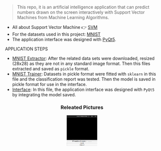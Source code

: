 > This repo, it is an artificial intelligence application that can predict numbers drawn on the screen interactively with Support Vector Machines from Machine Learning Algorithms.

* All about Support Vector Machine :point_right: [SVM][svm]
* For the datasets used in this project: [MNIST][mnist_sets]
* The application interface was designed with [PyQt5][pyqt].

APPLICATION STEPS
* [MNIST Extractor][mnist_extractor]: After the related data sets were downloaded, resized (28x28) as they are not in any standard image format. Then this files extracted and saved as `pickle` format.
* [MNIST Trainer][mnist_trainer]: Datasets in pickle format were fitted with `sklearn` in this file and the classification report was tested. Then the model is saved in pickle format for use in the interface.
* [Interface][design]: In this file, the application interface was designed with `PyQt5` by integrating the model saved.

<h3 align="center">Releated Pictures</h3>
<p align="center">
<img src="https://github.com/mrkizmaz/Predict-Digit-Number/blob/master/images/pdn_1.png" width="100" height="100"> 





[svm]: https://scikit-learn.org/stable/modules/svm.html
[mnist_sets]: http://yann.lecun.com/exdb/mnist/
[pyqt]: https://zetcode.com/gui/pyqt5/
[mnist_extractor]: https://github.com/mrkizmaz/Predict-Digit-Number/blob/master/mnist_extractor.py
[mnist_trainer]: https://github.com/mrkizmaz/Predict-Digit-Number/blob/master/mnist_trainer.py
[design]: https://github.com/mrkizmaz/Predict-Digit-Number/blob/master/interface.py

